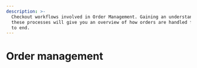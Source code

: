 ```yaml
---
description: >-
  Checkout workflows involved in Order Management. Gaining an understanding of
  these processes will give you an overview of how orders are handled from start
  to end.
---
```


# Order management

